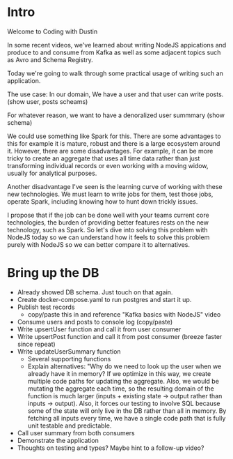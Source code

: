 # Intro

Welcome to Coding with Dustin

In some recent videos, we've learned about writing NodeJS appications and produce to
and consume from Kafka as well as some adjacent topics such as Avro and Schema Registry.

Today we're going to walk through some practical usage of writing such an application.

The use case:
In our domain, We have a user and that user can write posts. (show user, posts scheams)

For whatever reason, we want to have a denoralized user summmary (show schema)

We could use something like Spark for this. There are some advantages to this for example
it is mature, robust and there is a large ecosystem around it. However, there are some
disadvantages. For example, it can be more tricky to create an aggregate that uses all
time data rather than just transforming individual records or even working with a moving
widow, usually for analytical purposes.

Another disadvantage I've seen is the learning curve of working with these new technologies.
We must learn to write jobs for them, test those jobs, operate Spark, including knowing
how to hunt down trickly issues.

I propose that if the job can be done well with your teams current core technologies, the
burden of providing better features rests on the new technology, such as Spark. So let's
dive into solving this problem with NodeJS today so we can understand how it feels to
solve this problem purely with NodeJS so we can better compare it to alternatives.

# Bring up the DB

- Already showed DB schema. Just touch on that again.
- Create docker-compose.yaml to run postgres and start it up.
- Publish test records
  - copy/paste this in and reference "Kafka basics with NodeJS" video
- Consume users and posts to console log (copy/paste)
- Write upsertUser function and call it from user consumer
- Write upsertPost function and call it from post consumer (breeze faster since repeat)
- Write updateUserSummary function
  - Several supporting functions
  - Explain alternatives: "Why do we need to look up the user when we already have it
    in memory? If we optimize in this way, we create multiple code paths for updating
    the aggregate. Also, we would be mutating the aggregate each time, so the resulting
    domain of the function is much larger (inputs + existing state -> output rather than
    inputs -> output). Also, it forces our testing to involve SQL because some of the
    state will only live in the DB rather than all in memory. By fetching all inputs
    every time, we have a single code path that is fully unit testable and predictable.
- Call user summary from both consumers
- Demonstrate the application
- Thoughts on testing and types? Maybe hint to a follow-up video?
